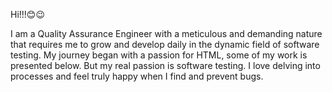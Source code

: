 Hi!!!😊😉

I am a Quality Assurance Engineer with a meticulous and demanding nature that requires me to grow and develop daily in the dynamic field of software testing. My journey began with a passion for HTML, some of my work is presented below. But my real passion is software testing. I love delving into processes and feel truly happy when I find and prevent bugs.


<!--
**MariaNikonova3101/MariaNikonova3101** is a ✨ _special_ ✨ repository because its `README.md` (this file) appears on your GitHub profile.

Here are some ideas to get you started:

- 🔭 I’m currently working on ...
- 🌱 I’m currently learning ...
- 👯 I’m looking to collaborate on ...
- 🤔 I’m looking for help with ...
- 💬 Ask me about ...
- 📫 How to reach me: ...
- 😄 Pronouns: ...
- ⚡ Fun fact: ...
-->
